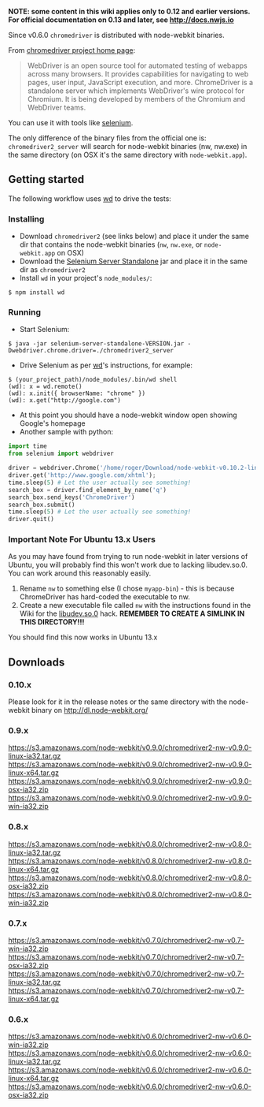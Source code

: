 **NOTE: some content in this wiki applies only to 0.12 and earlier versions. For official documentation on 0.13 and later, see http://docs.nwjs.io**

Since v0.6.0 `chromedriver` is distributed with node-webkit binaries.

From [chromedriver project home page](http://code.google.com/p/chromedriver/):

> WebDriver is an open source tool for automated testing of webapps across many browsers. It provides capabilities for navigating to web pages, user input, JavaScript execution, and more. ChromeDriver is a standalone server which implements WebDriver's wire protocol for Chromium. It is being developed by members of the Chromium and WebDriver teams. 

You can use it with tools like [selenium](http://docs.seleniumhq.org/).

The only difference of the binary files from the official one is: `chromedriver2_server` will search for node-webkit binaries (nw, nw.exe) in the same directory (on OSX it's the same directory with `node-webkit.app`).

## Getting started

The following workflow uses [wd](https://github.com/admc/wd) to drive the tests:

### Installing

* Download `chromedriver2` (see links below) and place it under the same dir that contains the node-webkit binaries (`nw`, `nw.exe`, or `node-webkit.app` on OSX)
* Download the [Selenium Server Standalone](http://docs.seleniumhq.org/download/) jar and place it in the same dir as `chromedriver2`
* Install `wd` in your project's `node_modules/`:
```
$ npm install wd
```

### Running

* Start Selenium:
```
$ java -jar selenium-server-standalone-VERSION.jar -Dwebdriver.chrome.driver=./chromedriver2_server
```
* Drive Selenium as per [wd](https://github.com/admc/wd)'s instructions, for example:
```
$ (your_project_path)/node_modules/.bin/wd shell
(wd): x = wd.remote()
(wd): x.init({ browserName: "chrome" })
(wd): x.get("http://google.com")
```
* At this point you should have a node-webkit window open showing Google's homepage
* Another sample with python:  
```python
import time
from selenium import webdriver

driver = webdriver.Chrome('/home/roger/Download/node-webkit-v0.10.2-linux-x64/chromedriver')  # Optional argument, if not specified will search path.
driver.get('http://www.google.com/xhtml');
time.sleep(5) # Let the user actually see something!
search_box = driver.find_element_by_name('q')
search_box.send_keys('ChromeDriver')
search_box.submit()
time.sleep(5) # Let the user actually see something!
driver.quit()
```
### Important Note For Ubuntu 13.x Users

As you may have found from trying to run node-webkit in later versions of Ubuntu, you will probably find this won't work due to lacking libudev.so.0.  You can work around this reasonably easily.
  1. Rename `nw` to something else (I chose `myapp-bin`) - this is because ChromeDriver has hard-coded the executable to nw.
  2. Create a new executable file called `nw` with the instructions found in the Wiki for the [libudev.so.0](https://github.com/rogerwang/node-webkit/wiki/The-solution-of-lacking-libudev.so.0) hack.  **REMEMBER TO CREATE A SIMLINK IN THIS DIRECTORY!!!**

You should find this now works in Ubuntu 13.x

## Downloads
### 0.10.x
Please look for it in the release notes or the same directory with the node-webkit binary on http://dl.node-webkit.org/  
### 0.9.x
https://s3.amazonaws.com/node-webkit/v0.9.0/chromedriver2-nw-v0.9.0-linux-ia32.tar.gz  
https://s3.amazonaws.com/node-webkit/v0.9.0/chromedriver2-nw-v0.9.0-linux-x64.tar.gz  
https://s3.amazonaws.com/node-webkit/v0.9.0/chromedriver2-nw-v0.9.0-osx-ia32.zip  
https://s3.amazonaws.com/node-webkit/v0.9.0/chromedriver2-nw-v0.9.0-win-ia32.zip  
### 0.8.x
https://s3.amazonaws.com/node-webkit/v0.8.0/chromedriver2-nw-v0.8.0-linux-ia32.tar.gz  
https://s3.amazonaws.com/node-webkit/v0.8.0/chromedriver2-nw-v0.8.0-linux-x64.tar.gz  
https://s3.amazonaws.com/node-webkit/v0.8.0/chromedriver2-nw-v0.8.0-osx-ia32.zip  
https://s3.amazonaws.com/node-webkit/v0.8.0/chromedriver2-nw-v0.8.0-win-ia32.zip  
### 0.7.x
https://s3.amazonaws.com/node-webkit/v0.7.0/chromedriver2-nw-v0.7-win-ia32.zip  
https://s3.amazonaws.com/node-webkit/v0.7.0/chromedriver2-nw-v0.7-osx-ia32.zip  
https://s3.amazonaws.com/node-webkit/v0.7.0/chromedriver2-nw-v0.7-linux-ia32.tar.gz  
https://s3.amazonaws.com/node-webkit/v0.7.0/chromedriver2-nw-v0.7-linux-x64.tar.gz  
### 0.6.x
https://s3.amazonaws.com/node-webkit/v0.6.0/chromedriver2-nw-v0.6.0-win-ia32.zip  
https://s3.amazonaws.com/node-webkit/v0.6.0/chromedriver2-nw-v0.6.0-linux-ia32.tar.gz  
https://s3.amazonaws.com/node-webkit/v0.6.0/chromedriver2-nw-v0.6.0-linux-x64.tar.gz  
https://s3.amazonaws.com/node-webkit/v0.6.0/chromedriver2-nw-v0.6.0-osx-ia32.zip  